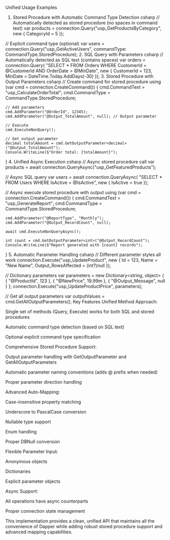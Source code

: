 Unified Usage Examples
1. Stored Procedure with Automatic Command Type Detection
csharp
// Automatically detected as stored procedure (no spaces in command text)
var products = connection.Query<Product>("usp_GetProductsByCategory", new { CategoryId = 5 });

// Explicit command type (optional)
var users = connection.Query<User>("usp_GetActiveUsers", commandType: CommandType.StoredProcedure);
2. SQL Query with Parameters
csharp
// Automatically detected as SQL text (contains spaces)
var orders = connection.Query<Order>(
    "SELECT * FROM Orders WHERE CustomerId = @CustomerId AND OrderDate > @MinDate", 
    new { CustomerId = 123, MinDate = DateTime.Today.AddDays(-30) });
3. Stored Procedure with Output Parameters
csharp
// Create command for stored procedure
using (var cmd = connection.CreateCommand())
{
    cmd.CommandText = "usp_CalculateOrderTotal";
    cmd.CommandType = CommandType.StoredProcedure;
    
    // Add parameters
    cmd.AddParameter("@OrderId", 12345);
    cmd.AddParameter("@Output_TotalAmount", null); // Output parameter
    
    // Execute
    cmd.ExecuteNonQuery();
    
    // Get output parameter
    decimal totalAmount = cmd.GetOutputParameter<decimal>("@Output_TotalAmount");
    Console.WriteLine($"Order total: {totalAmount}");
}
4. Unified Async Execution
csharp
// Async stored procedure call
var products = await connection.QueryAsync<Product>("usp_GetFeaturedProducts");

// Async SQL query
var users = await connection.QueryAsync<User>(
    "SELECT * FROM Users WHERE IsActive = @IsActive", 
    new { IsActive = true });

// Async execute stored procedure with output
using (var cmd = connection.CreateCommand())
{
    cmd.CommandText = "usp_GenerateReport";
    cmd.CommandType = CommandType.StoredProcedure;
    
    cmd.AddParameter("@ReportType", "Monthly");
    cmd.AddParameter("@Output_RecordCount", null);
    
    await cmd.ExecuteNonQueryAsync();
    
    int count = cmd.GetOutputParameter<int>("@Output_RecordCount");
    Console.WriteLine($"Report generated with {count} records");
}
5. Automatic Parameter Handling
csharp
// Different parameter styles all work
connection.Execute("usp_UpdateProduct", new { 
    Id = 123, 
    Name = "New Name", 
    Output_RowsAffected = (int?)null 
});

// Dictionary parameters
var parameters = new Dictionary<string, object> {
    { "@ProductId", 123 },
    { "@NewPrice", 19.99m },
    { "@Output_Message", null }
};
connection.Execute("usp_UpdateProductPrice", parameters);

// Get all output parameters
var outputValues = cmd.GetAllOutputParameters();
Key Features
Unified Method Approach:

Single set of methods (Query, Execute) works for both SQL and stored procedures

Automatic command type detection (based on SQL text)

Optional explicit command type specification

Comprehensive Stored Procedure Support:

Output parameter handling with GetOutputParameter and GetAllOutputParameters

Automatic parameter naming conventions (adds @ prefix when needed)

Proper parameter direction handling

Advanced Auto-Mapping:

Case-insensitive property matching

Underscore to PascalCase conversion

Nullable type support

Enum handling

Proper DBNull conversion

Flexible Parameter Input:

Anonymous objects

Dictionaries

Explicit parameter objects

Async Support:

All operations have async counterparts

Proper connection state management

This implementation provides a clean, unified API that maintains all the convenience of Dapper while adding robust stored procedure support and advanced mapping capabilities.